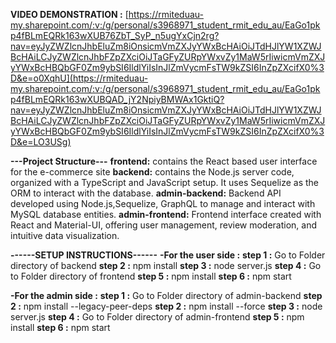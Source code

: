 **VIDEO DEMONSTRATION :**
[https://rmiteduau-my.sharepoint.com/:v:/g/personal/s3968971_student_rmit_edu_au/EaGo1pkp4fBLmEQRk163wXUB76ZbT_SyP_n5ugYxCjn2rg?nav=eyJyZWZlcnJhbEluZm8iOnsicmVmZXJyYWxBcHAiOiJTdHJlYW1XZWJBcHAiLCJyZWZlcnJhbFZpZXciOiJTaGFyZURpYWxvZy1MaW5rIiwicmVmZXJyYWxBcHBQbGF0Zm9ybSI6IldlYiIsInJlZmVycmFsTW9kZSI6InZpZXcifX0%3D&e=o0XqhU](https://rmiteduau-my.sharepoint.com/:v:/g/personal/s3968971_student_rmit_edu_au/EaGo1pkp4fBLmEQRk163wXUBQAD_jY2NpiyBMWAx1GktiQ?nav=eyJyZWZlcnJhbEluZm8iOnsicmVmZXJyYWxBcHAiOiJTdHJlYW1XZWJBcHAiLCJyZWZlcnJhbFZpZXciOiJTaGFyZURpYWxvZy1MaW5rIiwicmVmZXJyYWxBcHBQbGF0Zm9ybSI6IldlYiIsInJlZmVycmFsTW9kZSI6InZpZXcifX0%3D&e=LO3USg)

**---Project Structure---**
**frontend:** 
contains the React based user interface for the e-commerce site
**backend:** 
contains the Node.js server code, organized with a TypeScript and JavaScript setup. It uses Sequelize as the ORM to interact with the database.
**admin-backend:** 
Backend API developed using Node.js,Sequelize, GraphQL to manage and interact with MySQL database entities.
**admin-frontend:** 
Frontend interface created with React and Material-UI, offering user management, review moderation, and intuitive data visualization.

**------SETUP INSTRUCTIONS------**
**-For the user side  :**
**step 1 :** Go to Folder directory of backend
**step 2 :** npm install
**step 3 :** node server.js
**step 4 :** Go to Folder directory of frontend
**step 5 :** npm install
**step 6 :** npm start


**-For the admin side :**
**step 1 :** Go to Folder directory of admin-backend
**step 2 :** npm install --legacy-peer-deps
**step 2 :** npm install --force
**step 3 :** node server.js
**step 4 :** Go to Folder directory of admin-frontend
**step 5 :** npm install
**step 6 :** npm start
